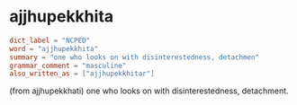 # ajjhupekkhita

``` toml
dict_label = "NCPED"
word = "ajjhupekkhita"
summary = "one who looks on with disinterestedness, detachmen"
grammar_comment = "masculine"
also_written_as = ["ajjhupekkhitar"]
```

(from ajjhupekkhati) one who looks on with disinterestedness, detachment.

